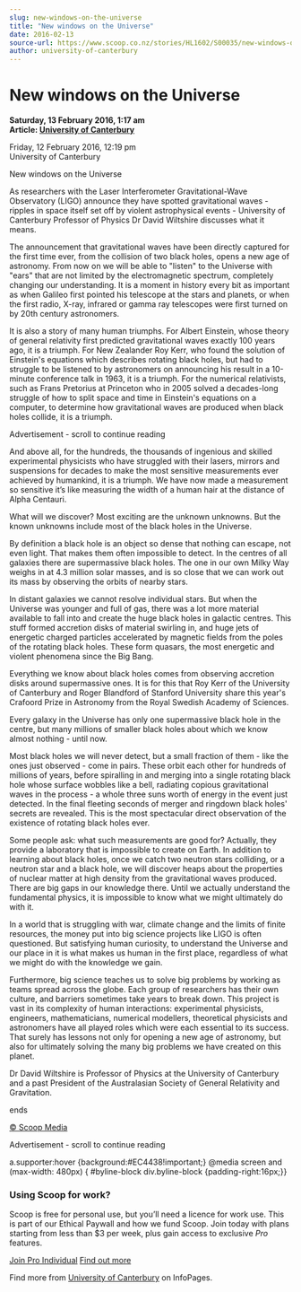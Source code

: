 ```yaml
---
slug: new-windows-on-the-universe
title: "New windows on the Universe"
date: 2016-02-13
source-url: https://www.scoop.co.nz/stories/HL1602/S00035/new-windows-on-the-universe.htm
author: university-of-canterbury
---
```

New windows on the Universe
===========================

**Saturday, 13 February 2016, 1:17 am**  
**Article: [University of Canterbury](https://info.scoop.co.nz/University_of_Canterbury)**

Friday, 12 February 2016, 12:19 pm  
University of Canterbury

New windows on the Universe

As researchers with the Laser Interferometer Gravitational-Wave Observatory (LIGO) announce they have spotted gravitational waves - ripples in space itself set off by violent astrophysical events - University of Canterbury Professor of Physics Dr David Wiltshire discusses what it means.

The announcement that gravitational waves have been directly captured for the first time ever, from the collision of two black holes, opens a new age of astronomy. From now on we will be able to "listen" to the Universe with "ears" that are not limited by the electromagnetic spectrum, completely changing our understanding. It is a moment in history every bit as important as when Galileo first pointed his telescope at the stars and planets, or when the first radio, X-ray, infrared or gamma ray telescopes were first turned on by 20th century astronomers.

It is also a story of many human triumphs. For Albert Einstein, whose theory of general relativity first predicted gravitational waves exactly 100 years ago, it is a triumph. For New Zealander Roy Kerr, who found the solution of Einstein's equations which describes rotating black holes, but had to struggle to be listened to by astronomers on announcing his result in a 10-minute conference talk in 1963, it is a triumph. For the numerical relativists, such as Frans Pretorius at Princeton who in 2005 solved a decades-long struggle of how to split space and time in Einstein's equations on a computer, to determine how gravitational waves are produced when black holes collide, it is a triumph.

Advertisement - scroll to continue reading





And above all, for the hundreds, the thousands of ingenious and skilled experimental physicists who have struggled with their lasers, mirrors and suspensions for decades to make the most sensitive measurements ever achieved by humankind, it is a triumph. We have now made a measurement so sensitive it’s like measuring the width of a human hair at the distance of Alpha Centauri.

What will we discover? Most exciting are the unknown unknowns. But the known unknowns include most of the black holes in the Universe.

By definition a black hole is an object so dense that nothing can escape, not even light. That makes them often impossible to detect. In the centres of all galaxies there are supermassive black holes. The one in our own Milky Way weighs in at 4.3 million solar masses, and is so close that we can work out its mass by observing the orbits of nearby stars.

In distant galaxies we cannot resolve individual stars. But when the Universe was younger and full of gas, there was a lot more material available to fall into and create the huge black holes in galactic centres. This stuff formed accretion disks of material swirling in, and huge jets of energetic charged particles accelerated by magnetic fields from the poles of the rotating black holes. These form quasars, the most energetic and violent phenomena since the Big Bang.

Everything we know about black holes comes from observing accretion disks around supermassive ones. It is for this that Roy Kerr of the University of Canterbury and Roger Blandford of Stanford University share this year's Crafoord Prize in Astronomy from the Royal Swedish Academy of Sciences.

Every galaxy in the Universe has only one supermassive black hole in the centre, but many millions of smaller black holes about which we know almost nothing - until now.

Most black holes we will never detect, but a small fraction of them - like the ones just observed - come in pairs. These orbit each other for hundreds of millions of years, before spiralling in and merging into a single rotating black hole whose surface wobbles like a bell, radiating copious gravitational waves in the process - a whole three suns worth of energy in the event just detected. In the final fleeting seconds of merger and ringdown black holes' secrets are revealed. This is the most spectacular direct observation of the existence of rotating black holes ever.

Some people ask: what such measurements are good for? Actually, they provide a laboratory that is impossible to create on Earth. In addition to learning about black holes, once we catch two neutron stars colliding, or a neutron star and a black hole, we will discover heaps about the properties of nuclear matter at high density from the gravitational waves produced. There are big gaps in our knowledge there. Until we actually understand the fundamental physics, it is impossible to know what we might ultimately do with it.

In a world that is struggling with war, climate change and the limits of finite resources, the money put into big science projects like LIGO is often questioned. But satisfying human curiosity, to understand the Universe and our place in it is what makes us human in the first place, regardless of what we might do with the knowledge we gain.

Furthermore, big science teaches us to solve big problems by working as teams spread across the globe. Each group of researchers has their own culture, and barriers sometimes take years to break down. This project is vast in its complexity of human interactions: experimental physicists, engineers, mathematicians, numerical modellers, theoretical physicists and astronomers have all played roles which were each essential to its success. That surely has lessons not only for opening a new age of astronomy, but also for ultimately solving the many big problems we have created on this planet.

Dr David Wiltshire is Professor of Physics at the University of Canterbury and a past President of the Australasian Society of General Relativity and Gravitation.

  
ends

[© Scoop Media](http://www.scoop.co.nz/about/terms.html)  

Advertisement - scroll to continue reading



a.supporter:hover {background:#EC4438!important;} @media screen and (max-width: 480px) { #byline-block div.byline-block {padding-right:16px;}}

### Using Scoop for work?

Scoop is free for personal use, but you’ll need a licence for work use. This is part of our Ethical Paywall and how we fund Scoop. Join today with plans starting from less than $3 per week, plus gain access to exclusive _Pro_ features.  
  
[Join Pro Individual](https://pro.scoop.co.nz/Individual/?from=ProIn24) [Find out more](https://pro.scoop.co.nz/using-scoop-for-work/?from=ProIn24)

Find more from [University of Canterbury](https://info.scoop.co.nz/University_of_Canterbury) on InfoPages.